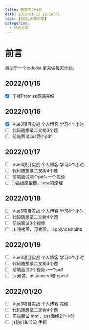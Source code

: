 ```yaml
---
title: 前端学习计划
date: 2023-01-15 22:16:41
tags: [前端,闲聊分享]
categories: 
  - 经验分享
---
```


# 前言

类似于一个todolist,拿来做每天计划。

## 2022/01/15

- [x] 千峰Promise网课完结

## 2022/01/16

- [x] Vue3项目实战 个人博客 学习4个小时
- [ ] 代码随想录二叉树3个题
- [ ] 前端面试css两个pdf

## 2022/01/17

- [ ] Vue3项目实战 个人博客 学习4个小时
- [ ] 代码随想录二叉树4个题
- [ ] 前端面试两个pdf+一个视频
- [ ] js高级原型链，new的原理

## 2022/01/18

- [ ] Vue3项目实战 个人博客 学习4个小时
- [ ] 代码随想录二叉树4个题
- [ ] 前端面试3个视频
- [ ] js 浅拷贝、深拷贝， apply\call\bind

## 2022/01/19

- [ ] Vue3项目实战 个人博客 学习4个小时
- [ ] 代码随想录二叉树4个题
- [ ] 前端面试2个视频+一个pdf
- [ ] js 闭包、instanceof和typeof

## 2022/01/20

- [ ] Vue3项目实战 个人博客 完结
- [ ] 代码随想录二叉树4个题
- [ ] 前端面试 html、css面经2个小时
- [ ] js防抖和节流 手撕
